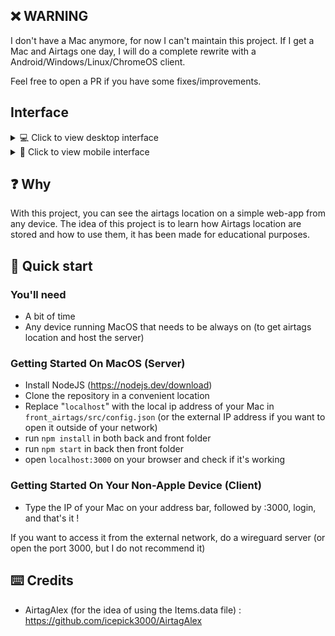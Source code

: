 ## ❌ WARNING

I don't have a Mac anymore, for now I can't maintain this project.
If I get a Mac and Airtags one day, I will do a complete rewrite with a Android/Windows/Linux/ChromeOS client.

Feel free to open a PR if you have some fixes/improvements.

## Interface

<details>
  <summary>💻 Click to view desktop interface</summary>
  
  ![Alt Text](/readme_files/desktop.png "Desktop view")
</details>
<details>
  <summary>📱 Click to view mobile interface</summary>
  
  ![Alt Text](/readme_files/phone.png "Phone view")
</details>

## ❓ Why

With this project, you can see the airtags location on a simple web-app from any device.
The idea of this project is to learn how Airtags location are stored and how to use them, it has been made for educational purposes.

## 🚀 Quick start

### You'll need

- A bit of time
- Any device running MacOS that needs to be always on (to get airtags location and host the server)

### Getting Started On MacOS (Server)

- Install NodeJS (https://nodejs.dev/download)
- Clone the repository in a convenient location
- Replace "`localhost`" with the local ip address of your Mac in `front_airtags/src/config.json`
(or the external IP address if you want to open it outside of your network) 
- run `npm install` in both back and front folder
- run `npm start` in back then front folder
- open `localhost:3000` on your browser and check if it's working

### Getting Started On Your Non-Apple Device (Client)

- Type the IP of your Mac on your address bar, followed by :3000, login, and that's it !


If you want to access it from the external network, do a wireguard server (or open the port 3000, but I do not recommend it)


## ⌨️ Credits

- AirtagAlex (for the idea of using the Items.data file) : https://github.com/icepick3000/AirtagAlex
